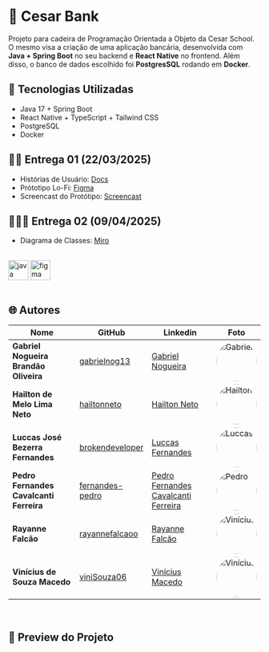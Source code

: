 # 📒 Cesar Bank

Projeto para cadeira de Programação Orientada a Objeto da Cesar School. O mesmo visa a criação de uma aplicação bancária, desenvolvida com **Java + Spring Boot** no seu backend e **React Native** no frontend. Além disso, o banco de dados escolhido foi **PostgresSQL** rodando em **Docker**.

## 🚀 Tecnologias Utilizadas
- Java 17 + Spring Boot
- React Native + TypeScript + Tailwind CSS 
- PostgreSQL 
- Docker 

## ✍🏻 Entrega 01 (22/03/2025)

- Histórias de Usuário: [Docs](https://docs.google.com/document/d/1LPuNzA818wmWqfB-BqDbfuLC_J_DybOAsH4cZ6EV2io/edit?usp=sharing)
- Prótotipo Lo-Fi: [Figma](https://www.figma.com/design/lzPT31RB0w2aoAeWWl14mn/Untitled?node-id=0-1&m=dev&t=9cF5jMYkNecUnVDZ-1)
- Screencast do Protótipo: [Screencast](https://youtu.be/MXjEJrIXQXo)

## 🏋🏻‍♀️ Entrega 02 (09/04/2025)

- Diagrama de Classes: [Miro](https://miro.com/welcomeonboard/SnhFMC8wQVBMZS9zcXVDeWxINTZGR3JmL1RObndMMkpmeXhLMFZITlVtZTQwZ2E3KzhUQXdHTlZsd0owMmhxMjRSV1ZGWUs5bmE3aDZYYmdVSEQ5L0lTSnZqS2JsSHcwOEVycUdBK3NJdkZ3UzRnMjJUcnltS1dhNXlaa29HRXFyVmtkMG5hNDA3dVlncnBvRVB2ZXBnPT0hdjE=?share_link_id=374898219816)

<div style="display: inline_block"><br>
  <img align="center" alt="java" heigth="30" width="40" src="https://cdn.jsdelivr.net/gh/devicons/devicon@latest/icons/java/java-original.svg">
  <img align="center" alt="figma" heigth="30" width="40" src="https://cdn.jsdelivr.net/gh/devicons/devicon@latest/icons/figma/figma-original.svg">
</div>

<br>

## 🌐 Autores

| Nome | GitHub | Linkedin | Foto |
|------|--------|----------|------|
| **Gabriel Nogueira Brandão Oliveira** | [gabrielnog13](https://github.com/gabrielnog13) | [Gabriel Nogueira](https://www.linkedin.com/in/gabrielnog13/) | <img style="border-radius: 50%" src="https://github.com/user-attachments/assets/697af017-6dfe-43eb-80bc-c275c3e27c87" width="80px;" alt="Gabriel"/> |
| **Hailton de Melo Lima Neto** | [hailtonneto](https://github.com/hailtonneto) | [Hailton Neto](https://www.linkedin.com/in/hailton-neto-2a81a1196/) | <img style="border-radius: 50%" src="https://avatars.githubusercontent.com/u/130097508?v=4" width="80px;" alt="Hailton"/> |
| **Luccas José Bezerra Fernandes** | [brokendeveloper](https://github.com/brokendeveloper) | [Luccas Fernandes](https://www.linkedin.com/in/luccas-fernandes-07a283239/) | <img style="border-radius: 50%" src="https://github.com/user-attachments/assets/a70ef660-ca80-4ee2-b52b-839a85b65863" width="80px;" alt="Luccas"/> |
| **Pedro Fernandes Cavalcanti Ferreira** | [fernandes-pedro](https://github.com/fernandes-pedro) | [Pedro Fernandes Cavalcanti Ferreira](https://www.linkedin.com/in/pedro-fernandes-cavalcanti-ferreira-621591241/) | <img style="border-radius: 50%" src="https://avatars.githubusercontent.com/u/180231483?v=4" width="80px;" alt="Pedro"/> |
| **Rayanne Falcão** | [rayannefalcaoo](https://github.com/rayannefalcaoo) | [Rayanne Falcão](https://www.linkedin.com/in/rayanne-falc%C3%A3o-1415b1270/) | <img style="border-radius: 50%" src="https://github.com/user-attachments/assets/3539371e-78bd-4184-8924-0eeb40d6d761" width="80px;" alt="Vinícius"/> |
| **Vinícius de Souza Macedo** | [viniSouza06](https://github.com/viniSouza06) | [Vinícius Macedo](https://www.linkedin.com/in/vinicius-macedo-8a5873300/) | <img style="border-radius: 50%" src="https://github.com/user-attachments/assets/8bfa89eb-dda1-40e2-a611-7810fb55c169" width="80px;" alt="Vinícius"/> |

<br>

## 🔗 Preview do Projeto
